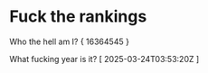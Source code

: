 # Fuck the rankings

Who the hell am I?
{ 16364545 }

What fucking year is it?
[ 2025-03-24T03:53:20Z ]
